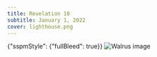 ```yaml
---
title: Revelation 10
subtitle: January 1, 2022
cover: lighthouse.png
---
```


{"sspmStyle": {"fullBleed": true}}
![Walrus image](walrus.png)
